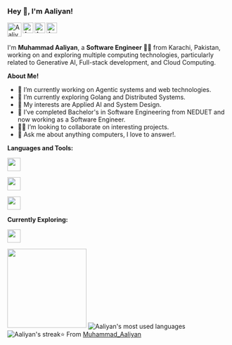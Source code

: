 <h3 title="hehehe"> Hey 👋, I'm Aaliyan!</h3>
<a href="mailto:aaliyan1230@gmail.com">
  <img align="left" alt="Aaliyan's email" width="32px" src="https://s.magecdn.com/social/mw-mail.svg" />
</a>
<a href="https://www.linkedin.com/in/muhammad-aaliyan-8a031b209/">
  <img align="left" alt="Aaliyan's LinkdeIn" width="24px" src="https://s.magecdn.com/social/mw-linkedin.svg" />
</a>
<a href="https://www.twitter.com/aaliyan1230/">
  <img align="left" alt="Aaliyan's Twitter" width="24px" src="https://s.magecdn.com/social/mw-x.svg" />
</a>
<a href="https://www.instagram.com/aaliyan03/">
  <img align="left" alt="Aaliyan's Instagram" width="24px" src="https://s.magecdn.com/social/mw-instagram.svg" />
</a>


<br>
<br />

I'm **Muhammad Aaliyan**, a **Software Engineer** 👨‍💻 from Karachi, Pakistan, working on and exploring multiple computing technologies, particularly related to Generative AI, Full-stack development, and Cloud Computing.


  

**About Me!**

- 🔭 I’m currently working on Agentic systems and web technologies.
- 🌱 I’m currently exploring Golang and Distributed Systems.
- 🤔 My interests are Applied AI and System Design.
- 💼 I’ve completed Bachelor's in Software Engineering from NEDUET and now working as a Software Engineer.
- 👨‍💻 I’m looking to collaborate on interesting projects.
- 💬 Ask me about anything computers, I love to answer!.

**Languages and Tools:**  

<code><img height="30" src="https://skillicons.dev/icons?i=python,ts,js,cpp"></code>

<code><img height="30" src="https://skillicons.dev/icons?i=react,redux,mui,tailwind,next,flutter"></code>

<code><img height="30" src="https://skillicons.dev/icons?i=django,nodejs,nestjs,postgres,mongodb,git,docker,linux"></code>

**Currently Exploring:**  

<code><img height="30" src="https://skillicons.dev/icons?i=kubernetes,golang"></code>

<img height="180em" src="https://github-readme-stats-eight-theta.vercel.app/api?username=aaliyan1230&show_icons=true&theme=transparent&bg_color=00000000&text_color=bfced6&include_all_commits=true&count_private=true"/>
<img align="center" alt="Aaliyan's most used languages" src="https://github-readme-stats.vercel.app/api/top-langs/?username=aaliyan1230&layout=compact&langs_count=9&theme=github_dark&count_private=true&exclude_repo=Optifine-Mod-Coder-Pack-1.16.1,Projects"/>
<img src="https://github-readme-streak-stats.herokuapp.com?user=aaliyan1230&theme=github-dark-blue&count_private=true&date_format=M%20j%5B%2C%20Y%5D" alt="Aaliyan's streak")


⭐️ From [Muhammad_Aaliyan](https://github.com/aaliyan1230)
